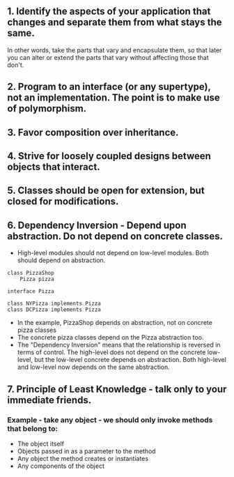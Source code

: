 ## 1. Identify the aspects of your application that changes and separate them from what stays the same.
In other words, take the parts that vary and encapsulate them, so that later you can alter or extend the parts that vary without affecting those that don't.

## 2. Program to an interface (or any supertype), not an implementation. The point is to make use of polymorphism.

## 3. Favor composition over inheritance.

## 4. Strive for loosely coupled designs between objects that interact.

## 5. Classes should be open for extension, but closed for modifications.

## 6. Dependency Inversion - Depend upon abstraction. Do not depend on concrete classes.
- High-level modules should not depend on low-level modules. Both should depend on abstraction.
```
class PizzaShop
	Pizza pizza 
	
interface Pizza

class NYPizza implements Pizza
class DCPizza implements Pizza
```
- In the example, PizzaShop depends on abstraction, not on concrete pizza classes
- The concrete pizza classes depend on the Pizza abstraction too.
- The "Dependency Inversion" means that the relationship is reversed in terms of control. The high-level does not depend on the concrete low-level, but the low-level concrete depends on abstraction. Both high-level and low-level now depends on the same abstraction.

## 7. Principle of Least Knowledge - talk only to your immediate friends.
### Example - take any object - we should only invoke methods that belong to:
- The object itself
- Objects passed in as a parameter to the method
- Any object the method creates or instantiates
- Any components of the object

